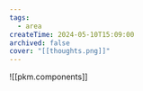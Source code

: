 ```yaml
---
tags:
  - area
createTime: 2024-05-10T15:09:00
archived: false
cover: "[[thoughts.png]]"
---
```



![[pkm.components]]